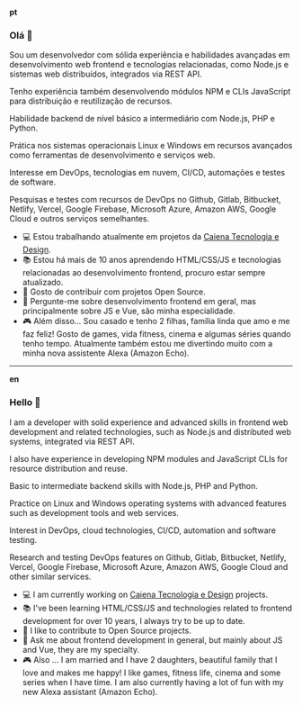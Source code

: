 **pt**

### Olá 👋

Sou um desenvolvedor com sólida experiência e habilidades avançadas em desenvolvimento web frontend e tecnologias relacionadas, como Node.js e sistemas web distribuídos, integrados via REST API.

Tenho experiência também desenvolvendo módulos NPM e CLIs JavaScript para distribuição e reutilização de recursos.

Habilidade backend de nível básico a intermediário com Node.js, PHP e Python.

Prática nos sistemas operacionais Linux e Windows em recursos avançados como ferramentas de desenvolvimento e serviços web.

Interesse em DevOps, tecnologias em nuvem, CI/CD, automações e testes de software.

Pesquisas e testes com recursos de DevOps no Github, Gitlab, Bitbucket, Netlify, Vercel, Google Firebase, Microsoft Azure, Amazon AWS, Google Cloud e outros serviços semelhantes.

- 💻 Estou trabalhando atualmente em projetos da [Caiena Tecnologia e Design](https://www.caiena.net/).
- 📚 Estou há mais de 10 anos aprendendo HTML/CSS/JS e tecnologias relacionadas ao desenvolvimento frontend, procuro estar sempre atualizado.
- 📖 Gosto de contribuir com projetos Open Source.
- 💬 Pergunte-me sobre desenvolvimento frontend em geral, mas principalmente sobre JS e Vue, são minha especialidade.
- 🎮 Além disso... Sou casado e tenho 2 filhas, família linda que amo e me faz feliz! Gosto de games, vida fitness, cinema e algumas séries quando tenho tempo. Atualmente também estou me divertindo muito com a minha nova assistente Alexa (Amazon Echo).

---

**en**

### Hello 👋

I am a developer with solid experience and advanced skills in frontend web development and related technologies, such as Node.js and distributed web systems, integrated via REST API.

I also have experience in developing NPM modules and JavaScript CLIs for resource distribution and reuse.

Basic to intermediate backend skills with Node.js, PHP and Python.

Practice on Linux and Windows operating systems with advanced features such as development tools and web services.

Interest in DevOps, cloud technologies, CI/CD, automation and software testing.

Research and testing DevOps features on Github, Gitlab, Bitbucket, Netlify, Vercel, Google Firebase, Microsoft Azure, Amazon AWS, Google Cloud and other similar services.

- 💻 I am currently working on [Caiena Tecnologia e Design](https://www.caiena.net/) projects.
- 📚 I've been learning HTML/CSS/JS and technologies related to frontend development for over 10 years, I always try to be up to date.
- 📖 I like to contribute to Open Source projects.
- 💬 Ask me about frontend development in general, but mainly about JS and Vue, they are my specialty.
- 🎮 Also ... I am married and I have 2 daughters, beautiful family that I love and makes me happy! I like games, fitness life, cinema and some series when I have time. I am also currently having a lot of fun with my new Alexa assistant (Amazon Echo).
